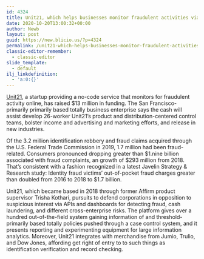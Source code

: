```yaml
---
id: 4324
title: Unit21, which helps businesses monitor fraudulent activities via a simple API and dashboard, raises $13M Series A
date: 2020-10-20T13:00:32+00:00
author: Newb
layout: post
guid: https://new.blicio.us/?p=4324
permalink: /unit21-which-helps-businesses-monitor-fraudulent-activities-via-a-simple-api-and-dashboard-raises-13m-series-a/
classic-editor-remember:
  - classic-editor
slide_template:
  - default
ilj_linkdefinition:
  - 'a:0:{}'
---
```

[Unit21](https://www.unit21.ai/), a startup providing a no-code service that monitors for fraudulent activity online, has raised $13 million in funding. The San Francisco-primarily primarily based totally business enterprise says the cash will assist develop 26-worker Unit21’s product and distribution-centered control teams, bolster income and advertising and marketing efforts, and release in new industries.

Of the 3.2 million identification robbery and fraud claims acquired through the U.S. Federal Trade Commission in 2019, 1.7 million had been fraud-related. Consumers pronounced dropping greater than $1.nine billion associated with fraud complaints, an growth of $293 million from 2018. That’s consistent with a fashion recognized in a latest Javelin Strategy & Research study: Identity fraud victims’ out-of-pocket fraud charges greater than doubled from 2016 to 2018 to $1.7 billion.

Unit21, which became based in 2018 through former Affirm product supervisor Trisha Kothari, pursuits to defend corporations in opposition to suspicious interest via APIs and dashboards for detecting fraud, cash laundering, and different cross-enterprise risks. The platform gives over a hundred out-of-the-field system gaining information of and threshold-primarily based totally policies pushed through a case control system, and it presents reporting and experimenting equipment for large information analytics. Moreover, Unit21 integrates with merchandise from Jumio, Trulio, and Dow Jones, affording get right of entry to to such things as identification verification and record checking.